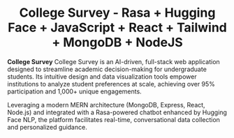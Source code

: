 <h1 align="center">College Survey - Rasa + Hugging Face + JavaScript + React + Tailwind + MongoDB + NodeJS  </h1>
<p><strong>College Survey</strong> College Survey is an AI-driven, full-stack web application designed to streamline academic decision-making for undergraduate students. Its intuitive design and data visualization tools empower institutions to analyze student preferences at scale, achieving over 95% participation and 1,000+ unique engagements.</p>

<p>Leveraging a modern MERN architecture (MongoDB, Express, React, Node.js) and integrated with a Rasa-powered chatbot enhanced by Hugging Face NLP, the platform facilitates real-time, conversational data collection and personalized guidance.</p>


























<!-- <h1 align="center">College Survey - Rasa + Hugging Face + JavaScript + React + Tailwind + MongoDB + NodeJS  </h1>

<p><strong>College Survey</strong> is a full-stack AI-powered chatbot platform designed to assist college-bound students with personalized guidance. Built using Rasa for conversational logic and Hugging Face for intelligent responses, it helps users explore hostel facilities, placement stats, scholarships, and more—all through natural language interaction.</p>


<p>Live Deployment</p>

🔗 *Visit*: [https://college_survey.vercel.app](https://college_survey.vercel.app)  

## 📦 How to Run Locally

```bash
git clone https://github.com/jaishreeverma2004/college_survey.git
cd college_survey
cd frontend
npm install
npm start
cd ../backend
npm install
node server.js
cd rasa_bot
python -m venv rasaenv
.\rasaenv\Scripts\activate   # For Windows
pip install rasa
rasa train
rasa run -->
